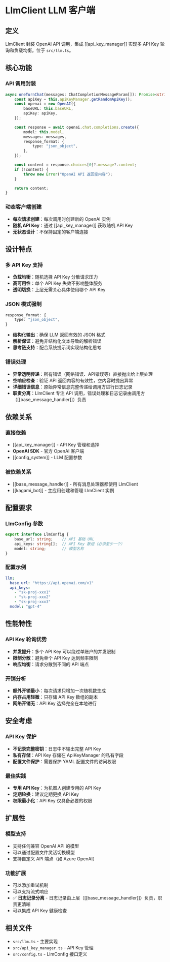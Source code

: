 # LlmClient LLM 客户端

## 定义

LlmClient 封装 OpenAI API 调用，集成 [[api_key_manager]] 实现多 API Key 轮询和负载均衡。位于 `src/llm.ts`。

## 核心功能

### API 调用封装
```typescript
async oneTurnChat(messages: ChatCompletionMessageParam[]): Promise<string> {
    const apiKey = this.apiKeyManager.getRandomApiKey();
    const openai = new OpenAI({
        baseURL: this.baseURL,
        apiKey: apiKey,
    });

    const response = await openai.chat.completions.create({
        model: this.model,
        messages: messages,
        response_format: {
            type: "json_object",
        },
    });

    const content = response.choices[0]?.message?.content;
    if (!content) {
        throw new Error("OpenAI API 返回空内容");
    }

    return content;
}
```

### 动态客户端创建
- **每次请求创建**：每次调用时创建新的 OpenAI 实例
- **随机 API Key**：通过 [[api_key_manager]] 获取随机 API Key
- **无状态设计**：不保持固定的客户端连接

## 设计特点

### 多 API Key 支持
- **负载均衡**：随机选择 API Key 分散请求压力
- **高可用性**：单个 API Key 失效不影响整体服务
- **透明切换**：上层无需关心具体使用哪个 API Key

### JSON 模式强制
```typescript
response_format: {
    type: "json_object",
}
```
- **结构化输出**：确保 LLM 返回有效的 JSON 格式
- **解析保证**：避免非结构化文本导致的解析错误
- **思考链支持**：配合系统提示词实现结构化思考

### 错误处理
- **异常透明传递**：所有错误（网络错误、API错误等）直接抛出给上层处理
- **空响应检查**：验证 API 返回内容的有效性，空内容时抛出异常
- **详细错误信息**：原始异常信息完整传递给调用方进行日志记录
- **职责分离**：LlmClient 专注 API 调用，错误处理和日志记录由调用方（[[base_message_handler]]）负责

## 依赖关系

### 直接依赖
- [[api_key_manager]] - API Key 管理和选择
- **OpenAI SDK** - 官方 OpenAI 客户端
- [[config_system]] - LLM 配置参数

### 被依赖关系
- [[base_message_handler]] - 所有消息处理器都使用 LlmClient
- [[kagami_bot]] - 主应用创建和管理 LlmClient 实例

## 配置要求

### LlmConfig 参数
```typescript
export interface LlmConfig {
    base_url: string;    // API 基础 URL
    api_keys: string[];  // API Key 数组（必须至少一个）
    model: string;       // 模型名称
}
```

### 配置示例
```yaml
llm:
  base_url: "https://api.openai.com/v1"
  api_keys:
    - "sk-proj-xxx1"
    - "sk-proj-xxx2"
    - "sk-proj-xxx3"
  model: "gpt-4"
```

## 性能特性

### API Key 轮询优势
- **并发提升**：多个 API Key 可以绕过单账户的并发限制
- **限制分散**：避免单个 API Key 达到频率限制
- **响应均衡**：请求分散到不同的 API 端点

### 开销分析
- **额外开销最小**：每次请求只增加一次随机数生成
- **内存占用轻微**：只存储 API Key 数组的副本
- **网络开销无**：API Key 选择完全在本地进行

## 安全考虑

### API Key 保护
- **不记录完整密钥**：日志中不输出完整 API Key
- **私有存储**：API Key 存储在 ApiKeyManager 的私有字段
- **配置文件保护**：需要保护 YAML 配置文件的访问权限

### 最佳实践
- **专用 API Key**：为机器人创建专用的 API Key
- **定期轮换**：建议定期更换 API Key
- **权限最小化**：API Key 仅具备必要的权限

## 扩展性

### 模型支持
- 支持任何兼容 OpenAI API 的模型
- 可以通过配置文件灵活切换模型
- 支持自定义 API 端点（如 Azure OpenAI）

### 功能扩展
- 可以添加重试机制
- 可以支持流式响应
- ✅ **日志记录分离** - 日志记录由上层（[[base_message_handler]]）负责，职责更清晰
- 可以集成 API Key 健康检查

## 相关文件
- `src/llm.ts` - 主要实现
- `src/api_key_manager.ts` - API Key 管理
- `src/config.ts` - LlmConfig 接口定义